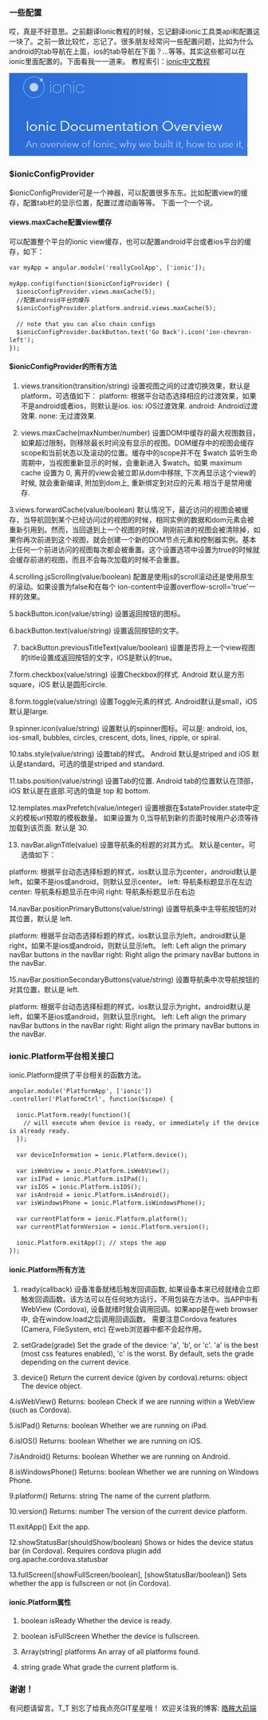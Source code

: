 ### 一些配置
哎，真是不好意思。之前翻译Ionic教程的时候，忘记翻译ionic工具类api和配置这一块了。之前一致比较忙，忘记了。很多朋友经常问一些配置问题，比如为什么android的tab导航在上面，ios的tab导航在下面？...等等。其实这些都可以在ionic里面配置的。下面看我一一道来。
教程索引：[ionic中文教程](/README.md)
<!--more-->
![](/assets/ionic.png)


### $ionicConfigProvider
$ionicConfigProvider可是一个神器，可以配置很多东东。比如配置view的缓存，配置tab栏的显示位置，配置过渡动画等等。
下面一个一个说。
#### views.maxCache配置view缓存
可以配置整个平台的ionic view缓存，也可以配置android平台或者ios平台的缓存，如下：
```
var myApp = angular.module('reallyCoolApp', ['ionic']);

myApp.config(function($ionicConfigProvider) {
  $ionicConfigProvider.views.maxCache(5);
  //配置android平台的缓存
  $ionicConfigProvider.platform.android.views.maxCache(5);

  // note that you can also chain configs
  $ionicConfigProvider.backButton.text('Go Back').icon('ion-chevron-left');
});
```
#### $ionicConfigProvider的所有方法
1. views.transition(transition/string)
设置视图之间的过渡切换效果，默认是platform，可选值如下：
platform: 根据平台动态选择相应的过渡效果，如果不是android或者ios，则默认是ios.
ios: iOS过渡效果.
android: Android过渡效果.
none: 无过渡效果.

2. views.maxCache(maxNumber/number)
设置DOM中缓存的最大视图数目，如果超过限制，则移除最长时间没有显示的视图。DOM缓存中的视图会缓存scope和当前状态以及滚动的位置。缓存中的scope并不在 $watch 监听生命周期中，当视图重新显示的时候，会重新进入 $watch。如果 maximum cache 设置为 0, 离开的view会被立即从dom中移除, 下次再显示这个view的时候, 就会重新编译, 附加到dom上, 重新绑定到对应的元素.相当于是禁用缓存.


3.views.forwardCache(value/boolean)
默认情况下，最近访问的视图会被缓存，当导航回到某个已经访问过的视图的时候，相同实例的数据和dom元素会被重新引用到。然而，当回退到上一个视图的时候，刚刚前进的视图会被清除掉，如果你再次前进到这个视图，就会创建一个新的DOM节点元素和控制器实例。基本上任何一个前进访问的视图每次都会被重置。这个设置选项中设置为true的时候就会缓存前进的视图，而且不会每次加载的时候不会重置。

4.scrolling.jsScrolling(value/boolean)
配置是使用js的scroll滚动还是使用原生的滚动。如果设置为false和在每个 ion-content中设置overflow-scroll='true'一样的效果。

5.backButton.icon(value/string)
设置返回按钮的图标。

6.backButton.text(value/string)
设置返回按钮的文字。

7. backButton.previousTitleText(value/boolean)
设置是否将上一个view视图的title设置成返回按钮的文字，iOS是默认的true。


7.form.checkbox(value/string)
设置Checkbox的样式. Android 默认是方形square，iOS 默认是圆形circle.

8.form.toggle(value/string)
设置Toggle元素的样式. Android默认是small，iOS默认是large.

9.spinner.icon(value/string)
设置默认的spinner图标。可以是: android, ios, ios-small, bubbles, circles, crescent, dots, lines, ripple, or spiral.

10.tabs.style(value/string)
设置tab的样式。 Android 默认是striped and iOS 默认是standard。可选的值是striped and standard.

11.tabs.position(value/string)
设置Tab的位置. Android tab的位置默认在顶部，iOS 默认是在底部.可选的值是 top 和 bottom.

12.templates.maxPrefetch(value/integer)
设置根据在$stateProvider.state中定义的模板url预取的模板数量。 如果设置为 0,当导航到新的页面时候用户必须等待加载到该页面. 默认是 30.

13. navBar.alignTitle(value)
设置导航条的标题的对其方式。 默认是center。可选值如下：

platform: 根据平台动态选择标题的样式，ios默认显示为center，android默认是left，如果不是ios或android，则默认显示center。
left: 导航条标题显示在左边
center: 导航条标题显示在中间
right: 导航条标题显示在右边

14.navBar.positionPrimaryButtons(value/string)
设置导航条中主导航按钮的对其位置，默认是 left.

platform: 根据平台动态选择标题的样式，ios默认显示为left，android默认是right，如果不是ios或android，则默认显示left。
left: Left align the primary navBar buttons in the navBar
right: Right align the primary navBar buttons in the navBar.

15.navBar.positionSecondaryButtons(value/string)
设置导航条中次导航按钮的对其位置，默认是 left.

platform: 根据平台动态选择标题的样式，ios默认显示为right，android默认是left，如果不是ios或android，则默认显示right。
left: Left align the primary navBar buttons in the navBar
right: Right align the primary navBar buttons in the navBar.


### ionic.Platform平台相关接口
ionic.Platform提供了平台相关的函数方法。
```
angular.module('PlatformApp', ['ionic'])
.controller('PlatformCtrl', function($scope) {

  ionic.Platform.ready(function(){
    // will execute when device is ready, or immediately if the device is already ready.
  });

  var deviceInformation = ionic.Platform.device();

  var isWebView = ionic.Platform.isWebView();
  var isIPad = ionic.Platform.isIPad();
  var isIOS = ionic.Platform.isIOS();
  var isAndroid = ionic.Platform.isAndroid();
  var isWindowsPhone = ionic.Platform.isWindowsPhone();

  var currentPlatform = ionic.Platform.platform();
  var currentPlatformVersion = ionic.Platform.version();

  ionic.Platform.exitApp(); // stops the app
});

```
#### ionic.Platform所有方法
1. ready(callback)
设备准备就绪后触发回调函数, 如果设备本来已经就绪会立即触发回调函数。该方法可以在任何地方运行，不用包装在方法中。当APP中有WebView (Cordova), 设备就绪时就会调用回调。如果app是在web browser中, 会在window.load之后调用回调函数。 需要注意Cordova features (Camera, FileSystem, etc) 在web浏览器中都不会起作用。

2. setGrade(grade)
Set the grade of the device: 'a', 'b', or 'c'. 'a' is the best (most css features enabled), 'c' is the worst. By default, sets the grade depending on the current device.

3. device()
Return the current device (given by cordova).returns: object The device object.

4.isWebView()
Returns: boolean Check if we are running within a WebView (such as Cordova).

5.isIPad()
Returns: boolean Whether we are running on iPad.

6.isIOS()
Returns: boolean Whether we are running on iOS.

7.isAndroid()
Returns: boolean Whether we are running on Android.

8.isWindowsPhone()
Returns: boolean Whether we are running on Windows Phone.

9.platform()
Returns: string The name of the current platform.

10.version()
Returns: number The version of the current device platform.

11.exitApp()
Exit the app.

12.showStatusBar(shouldShow/boolean)
Shows or hides the device status bar (in Cordova). Requires cordova plugin add org.apache.cordova.statusbar

13.fullScreen([showFullScreen/boolean], [showStatusBar/boolean])
Sets whether the app is fullscreen or not (in Cordova).

#### ionic.Platform属性
1. boolean isReady
Whether the device is ready.

2. boolean isFullScreen
Whether the device is fullscreen.

3. Array(string) platforms
An array of all platforms found.

4. string grade
What grade the current platform is.


### 谢谢！
有问题请留言。T_T  别忘了给我点亮GIT星星哦！
欢迎关注我的博客: [皓眸大前端](http://www.haomou.net/)

